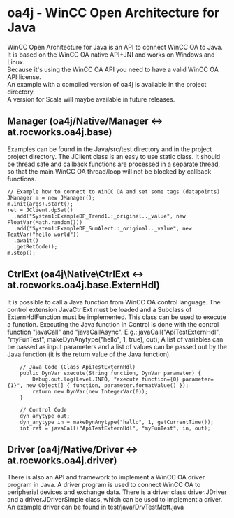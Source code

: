 # oa4j - WinCC Open Architecture for Java
WinCC Open Architecture for Java is an API to connect WinCC OA to Java.<br>
It is based on the WinCC OA native API+JNI and works on Windows and Linux.<br>
Because it's using the WinCC OA API you need to have a valid WinCC OA API license.<br>
An example with a compiled version of oa4j is available in the project directory.<br>
A version for Scala will maybe available in future releases.<br>
## Manager (oa4j/Native/Manager <-> at.rocworks.oa4j.base)<br>
Examples can be found in the Java/src/test directory and in the project project directory. The JClient class is an easy to use static class. It should be thread safe and callback functions are processed in a separate thread, so that the main WinCC OA thread/loop will not be blocked by callback functions.<br>
```
// Example how to connect to WinCC OA and set some tags (datapoints)
JManager m = new JManager();
m.init(args).start(); 
ret = JClient.dpSet()
  .add("System1:ExampleDP_Trend1.:_original.._value", new FloatVar(Math.random()))
  .add("System1:ExampleDP_SumAlert.:_original.._value", new TextVar("hello world"))
  .await()
  .getRetCode();
m.stop();
```

## CtrlExt (oa4j\Native\CtrlExt <-> at.rocworks.oa4j.base.ExternHdl)<br>
It is possible to call a Java function from WinCC OA control language. The control extension JavaCtrlExt must be loaded and a Subclass of ExternHdlFunction must be implemented. This class can be used to execute a function. Executing the Java function in Control is done with the control function "javaCall" and "javaCallAsync". E.g.: javaCall("ApiTestExternHdl", "myFunTest", makeDynAnytype("hello", 1, true), out); A list of variables can be passed as input parameters and a list of values can be passed out by the Java function (it is the return value of the Java function). <br>
```
    // Java Code (Class ApiTestExternHdl)
    public DynVar execute(String function, DynVar parameter) {
        Debug.out.log(Level.INFO, "execute function={0} parameter={1}", new Object[] { function, parameter.formatValue() });
        return new DynVar(new IntegerVar(0));
    }

    // Control Code
    dyn_anytype out;
    dyn_anytype in = makeDynAnytype("hallo", 1, getCurrentTime());
    int ret = javaCall("ApiTestExternHdl", "myFunTest", in, out);
```

## Driver (oa4j/Native/Driver <-> at.rocworks.oa4j.driver)<br>
There is also an API and framework to implement a WinCC OA driver program in Java. A driver program is used to connect WinCC OA to peripherial devices and exchange data. There is a driver class driver.JDriver and a driver.JDriverSimple class, which can be used to implement a driver. An example driver can be found in test/java/DrvTestMqtt.java <br>
